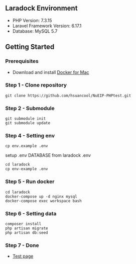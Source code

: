 ## Laradock Environment
* PHP Version: 7.3.15
* Laravel Framework Version: 6.17.1
* Database: MySQL 5.7

## Getting Started
### Prerequisites

- Download and install [Docker for Mac](https://download.docker.com/mac/stable/Docker.dmg)

### Step 1 - Clone repository
    git clone https://github.com/hsuancool/NuEIP-PHPtest.git
    
### Step 2 - Submodule
    git submodule init
    git submodule update
  
### Step 4 - Setting env
    cp env.example .env
   setup .env DATABASE from laradock .env
   
    cd laradock
    cp env-example .env

### Step 5 - Run docker
    cd laradock
    docker-compose up -d nginx mysql
    docker-compose exec workspace bash

### Step 6 - Setting data
    composer install
    php artisan migrate
    php artisan db:seed
    
### Step 7 - Done
- [Test page](http://localhost)
